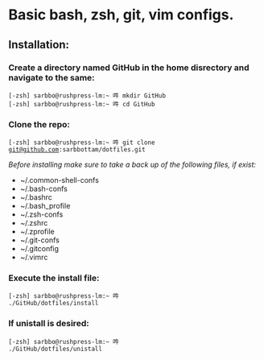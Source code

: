 #  Basic bash, zsh, git, vim configs.

## Installation:
### Create a directory named GitHub in the home disrectory and navigate to the same:
<code>[-zsh] sarbbo@rushpress-lm:~ 吽 mkdir GitHub</code>
<br/>
<code>[-zsh] sarbbo@rushpress-lm:~ 吽 cd GitHub</code>

### Clone the repo:
<code>[-zsh] sarbbo@rushpress-lm:~ 吽 git clone git@github.com:sarbbottam/dotfiles.git</code>

<em>Before installing make sure to take a back up of the following files, if exist: </em>

* ~/.common-shell-confs
* ~/.bash-confs
* ~/.bashrc
* ~/.bash_profile
* ~/.zsh-confs
* ~/.zshrc
* ~/.zprofile
* ~/.git-confs
* ~/.gitconfig
* ~/.vimrc

### Execute the install file:
<code>[-zsh] sarbbo@rushpress-lm:~ 吽 ./GitHub/dotfiles/install</code>

### If unistall is desired:
<code>[-zsh] sarbbo@rushpress-lm:~ 吽 ./GitHub/dotfiles/unistall</code>